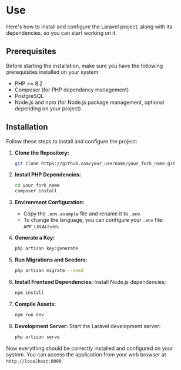 # Use

Here's how to install and configure the Laravel project, along with its dependencies, so you can start working on it.

## Prerequisites

Before starting the installation, make sure you have the following prerequisites installed on your system:

- PHP >= 8.2
- Composer (for PHP dependency management)
- PostgreSQL
- Node.js and npm (for Node.js package management, optional depending on your project)

## Installation

Follow these steps to install and configure the project:

1. **Clone the Repository:**
   ```bash
   git clone https://github.com/your_username/your_fork_name.git
   ```

2. **Install PHP Dependencies:**
   ```bash
   cd your_fork_name
   composer install
   ```

3. **Environment Configuration:**
   - Copy the `.env.example` file and rename it to `.env`.
   - To change the language, you can configure your `.env` file: `APP_LOCALE=en`.

4. **Generate a Key:**
   ```bash
   php artisan key:generate
   ```

5. **Run Migrations and Seeders:**
   ```bash
   php artisan migrate --seed
   ```

6. **Install Frontend Dependencies:**
   Install Node.js dependencies:
   ```bash
   npm install
   ```

7. **Compile Assets:**
   ```bash
   npm run dev
   ```

8. **Development Server:**
   Start the Laravel development server:
   ```bash
   php artisan serve
   ```

Now everything should be correctly installed and configured on your system. You can access the application from your web browser at `http://localhost:8000`.